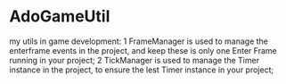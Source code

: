 AdoGameUtil
===========

my utils in game development:
1 FrameManager is used to manage the enterframe events in the project, 
  and keep these is only one Enter Frame running in your project;
2 TickManager is used to manage the Timer instance in the project,
  to ensure the lest Timer instance in your project;
